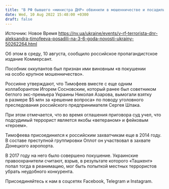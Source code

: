 ```yaml
---
title: "В РФ бывшего «министра ДНР» обвинили в мошенничестве и посадили на 3,5 года"
date: Wed, 10 Aug 2022 15:48:00 +0300
draft: false
---
```

Источник: Новое Время https://nv.ua/ukraine/events/v-rf-terrorista-dnr-aleksandra-timofeeva-posadili-na-3-6-goda-novosti-ukrainy-50262264.html


Об этом в среду, 10 августа, сообщило российское пропагандистское издание Коммерсант.

Пособник оккупантов был признан ими виновным «в покушении на особо крупное мошенничество».

Россияне утверждают, что Тимофеев вместе с еще одним коллаборантом Игорем Сосновским, который ранее был советником беглого экс-премьера Украины Николая Азарова, вымогали взятку в размере $5 млн за «решение вопроса» по поводу уголовного преследования российского предпринимателя Сергея Шпака. 

При этом отмечается, что во время оглашения приговора суд учел, что подсудимый террорист является якобы «ветераном» и фейковым «героем».

Тимофеева присоединился к российским захватчикам еще в 2014 году. В составе преступной группировки Оплот он участвовал в захвате Донецкого аэропорта.



В 2017 году на него было совершено покушение. Украинские правоохранители считают, взрыв, в результате которого «Ташкент» попал тогда в реанимацию, мог быть попыткой местных террористов убрать неудобного конкурента. 

Присоединяйтесь к нам в соцсетях Facebook, Telegram и Instagram.
